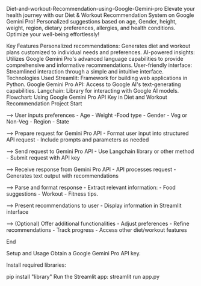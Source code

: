 Diet-and-workout-Recommendation-using-Google-Gemini-pro
Elevate your health journey with our Diet & Workout Recommendation System on Google Gemini Pro! Personalized suggestions based on age, Gender, height, weight, region, dietary preferences, allergies, and health conditions. Optimize your well-being effortlessly!

Key Features
Personalized recommendations: Generates diet and workout plans customized to individual needs and preferences.
AI-powered insights: Utilizes Google Gemini Pro's advanced language capabilities to provide comprehensive and informative recommendations.
User-friendly interface: Streamlined interaction through a simple and intuitive interface.
Technologies Used
Streamlit: Framework for building web applications in Python.
Google Gemini Pro API: Access to Google AI's text-generating capabilities.
Langchain: Library for interacting with Google AI models.
Flowchart: Using Google Gemini Pro API Key in Diet and Workout Recommendation Project
Start

--> User inputs preferences - Age - Weight -Food type - Gender - Veg or Non-Veg - Region - State

--> Prepare request for Gemini Pro API - Format user input into structured API request - Include prompts and parameters as needed

--> Send request to Gemini Pro API - Use Langchain library or other method - Submit request with API key

--> Receive response from Gemini Pro API - API processes request - Generates text output with recommendations

--> Parse and format response - Extract relevant information: - Food suggestions - Workout - Fitness tips.

--> Present recommendations to user - Display information in Streamlit interface

--> (Optional) Offer additional functionalities - Adjust preferences - Refine recommendations - Track progress - Access other diet/workout features

End


Setup and Usage
Obtain a Google Gemini Pro API key.

Install required libraries:

pip install "library"
Run the Streamlit app:
streamlit run app.py   
